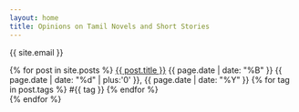 ```yaml
---
layout: home
title: Opinions on Tamil Novels and Short Stories
---
```


{{ site.email }}


<p class="tabs">
    {% for post in site.posts %}
        <a href="{{ post.url }}">{{ post.title }}</a>
        <span class="date">
        <!-- {% raw %} -->
        {{ page.date | date: "%B" }}
        {{ page.date | date: "%d" | plus:'0' }}, 
        {{ page.date | date: "%Y" }}
        <!-- {% endraw %} -->
        </span>
        {% for tag in post.tags %}
            <span class="tag">#{{ tag }}</span>
        {% endfor %}
        <br>
    {% endfor %}
</p>